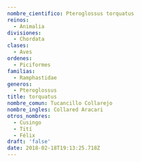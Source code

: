 ```yaml
---
nombre_cientifico: Pteroglossus torquatus
reinos:
  - Animalia
divisiones:
  - Chordata
clases:
  - Aves
ordenes:
  - Piciformes
familias:
  - Ramphastidae
generos:
  - Pteroglossus
title: torquatus
nombre_comun: Tucancillo Collarejo
nombre_ingles: Collared Aracari
otros_nombres:
  - Cusingo
  - Tití
  - Félix
draft: 'false'
date: 2018-02-18T19:13:25.718Z
---
```



